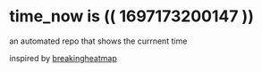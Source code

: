 # time_now is (( 1697173200147 ))

an automated repo that shows the currnent time

inspired by [breakingheatmap](https://github.com/breakingheatmap/breakingheatmap)